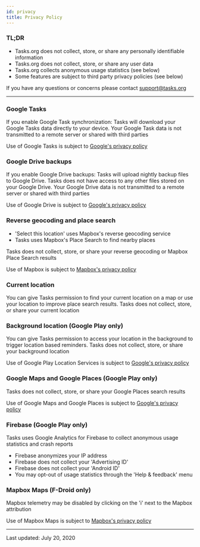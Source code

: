 ```yaml
---
id: privacy
title: Privacy Policy
---
```


### TL;DR

* Tasks.org does not collect, store, or share any personally identifiable
  information
* Tasks.org does not collect, store, or share any user data
* Tasks.org collects anonymous usage statistics (see below)
* Some features are subject to third party privacy policies (see below)

If you have any questions or concerns please contact support@tasks.org

---

### Google Tasks

If you enable Google Task synchronization: Tasks will download your Google
Tasks data directly to your device. Your Google Task data is not transmitted to
a remote server or shared with third parties

Use of Google Tasks is subject to [Google's privacy
policy](https://policies.google.com/privacy?hl=en-US)

### Google Drive backups

If you enable Google Drive backups: Tasks will upload nightly backup files to
Google Drive. Tasks does not have access to any other files stored on your
Google Drive. Your Google Drive data is not transmitted to a remote server or
shared with third parties

Use of Google Drive is subject to [Google's
privacy policy](https://policies.google.com/privacy?hl=en-US)

### Reverse geocoding and place search

* 'Select this location' uses Mapbox's reverse geocoding service
* Tasks uses Mapbox's Place Search to find nearby places

Tasks does not collect, store, or share your reverse geocoding or Mapbox Place
Search results

Use of Mapbox is subject to [Mapbox's privacy policy](https://www.mapbox.com/legal/privacy)

### Current location

You can give Tasks permission to find your current location on a map or use
your location to improve place search results. Tasks does not collect, store,
or share your current location

### Background location (Google Play only)

You can give Tasks permission to access your location in the background to
trigger location based reminders. Tasks does not collect, store, or share your
background location

Use of Google Play Location Services is subject to [Google's privacy
policy](https://policies.google.com/privacy?hl=en-US)

### Google Maps and Google Places (Google Play only)

Tasks does not collect, store, or share your Google Places search results

Use of Google Maps and Google Places is subject to [Google's privacy
policy](https://policies.google.com/privacy?hl=en-US)

### Firebase (Google Play only)

Tasks uses Google Analytics for Firebase to collect anonymous usage statistics
and crash reports

* Firebase anonymizes your IP address
* Firebase does not collect your 'Advertising ID'
* Firebase does not collect your 'Android ID'
* You may opt-out of usage statistics through the 'Help & feedback' menu

### Mapbox Maps (F-Droid only)

Mapbox telemetry may be disabled by clicking on the 'i' next to the Mapbox
attribution

Use of Mapbox Maps is subject to [Mapbox's privacy policy](https://www.mapbox.com/legal/privacy)

---

Last updated: July 20, 2020
